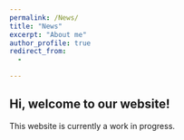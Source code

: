 ```yaml
---
permalink: /News/
title: "News"
excerpt: "About me"
author_profile: true
redirect_from: 
  - 

---
```


## Hi, welcome to our website!
This website is currently a work in progress.


